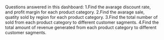  
Questions answered in this dashboard:
1.Find the avarage discount rate, and profit margin for each product category.
2.Find the avarage sale, quatity sold by region for each product category.
3.Find the total number of sold from each product category to different customer sagments.
4.Find the total amount of revenue generated from each product category to different customer sagments. 
